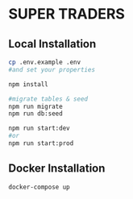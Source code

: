 # SUPER TRADERS

## Local Installation

```bash
cp .env.example .env
#and set your properties

npm install

#migrate tables & seed
npm run migrate
npm run db:seed

npm run start:dev
#or
npm run start:prod
```

## Docker Installation

```bash
docker-compose up
```